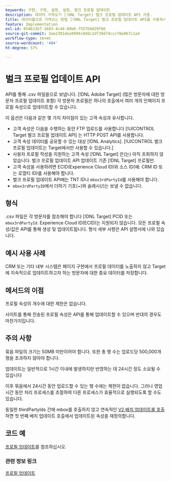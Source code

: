 ```yaml
---
keywords: 구현, 구현, 설정, 설정, 벌크 프로필 업데이트
description: 데이터 가져오기 [!DNL Target] 벌크 프로필 업데이트 API 사용.
title: 데이터를으로 가져오는 방법 [!DNL Target] 벌크 프로필 업데이트 API를 사용하시겠습니까?
feature: Implementation
exl-id: 654b13b7-1683-4c44-80e6-7557b9d29f66
source-git-commit: 3ae2391dea9994c0ddc1df39d74cccf6e067c1a4
workflow-type: tm+mt
source-wordcount: '404'
ht-degree: 57%

---
```


# 벌크 프로필 업데이트 API

API를 통해 .csv 파일을으로 보냅니다. [!DNL Adobe Target] (많은 방문자에 대한 방문자 프로필 업데이트 포함) 각 방문자 프로필은 하나의 호출에서 여러 개의 인페이지 프로필 속성으로 업데이트할 수 있습니다.

이 옵션은 다음과 같은 몇 가지 차이점이 있는 고객 속성과 유사합니다.

* 고객 속성은 다음을 수행하는 동안 FTP 업로드를 사용합니다 [!UICONTROL Target 벌크 프로필 업데이트 API] 는 HTTP POST API를 사용합니다.
* 고객 속성 데이터를 공유할 수 있는 대상 [!DNL Analytics]. [!UICONTROL 벌크 프로필 업데이트는 Target에서만 사용할 수 있습니다.]
* 사용자 프로필 작성을 지원하는 고객 속성 [!DNL Target] 은(는) 아직 조회하지 않았습니다. 벌크 프로필 업데이트 API 업데이트 기존 [!DNL Target] 프로필만.
* 고객 속성을 사용하려면 ECID(Experience Cloud ID)와 소스 ID(예: CRM ID 또는 로열티 ID)를 사용해야 합니다.
* 벌크 프로필 업데이트 API에는 TNT ID나 `mbox3rdPartyId`를 사용해야 합니다.
* `mbox3rdPartyID`에서 더하기 기호(+)와 슬래시(/)는 보낼 수 없습니다.

## 형식

.csv 파일은 각 방문자를 참조해야 합니다 [!DNL Target] PCID 또는 `mbox3rdPartyId`. Experience Cloud ID(ECID)는 지원되지 않습니다. 모든 프로필 속성/값은 API를 통해 생성 및 업데이트됩니다. 형식 세부 사항은 API 설명서에 나와 있습니다.

## 예시 사용 사례

CRM 또는 기타 내부 시스템은 페이지 구현에서 프로필 데이터를 노출하지 않고 Target에 지속적으로 업데이트하고자 하는 방문자에 대한 중요 데이터를 저장합니다.

## 메서드의 이점

프로필 속성의 개수에 대한 제한은 없습니다.

사이트를 통해 전송된 프로필 속성은 API를 통해 업데이트할 수 있으며 반대의 경우도 마찬가지입니다.

## 주의 사항

묶음 파일의 크기는 50MB 미만이어야 합니다. 또한 총 행 수는 업로드당 500,000개 행을 초과하지 않아야 합니다.

업데이트는 일반적으로 1시간 이내에 발생하지만 반영하는 데 24시간 정도 소요될 수 있습니다

이후 묶음에서 24시간 동안 업로드할 수 있는 행 수에는 제한이 없습니다. 그러나 영업 시간 동안 처리 프로세스를 조절하여 다른 프로세스가 효율적으로 실행되도록 할 수도 있습니다.

동일한 thirdPartyIds 간에 mbox를 호출하지 않고 연속적인 [V2 배치 업데이트를 호출](https://developers.adobetarget.com/api/#updating-profiles)하면 첫 번째 배치 업데이트 호출에서 업데이트된 속성을 재정의합니다.

## 코드 예

[프로필 업데이트](https://developers.adobetarget.com/api/#updating-profiles)를 참조하십시오.

### 관련 정보 링크

[프로필 업데이트](https://developers.adobetarget.com/api/#updating-profiles)
